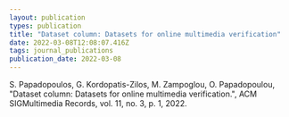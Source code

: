 ```yaml
---
layout: publication
types: publication
title: "Dataset column: Datasets for online multimedia verification"
date: 2022-03-08T12:08:07.416Z
tags: journal_publications
publication_date: 2022-03-08
---
```

S. Papadopoulos, G. Kordopatis-Zilos, M. Zampoglou, O. Papadopoulou, "Dataset column: Datasets for online multimedia verification.", ACM SIGMultimedia Records, vol. 11, no. 3, p. 1, 2022.
